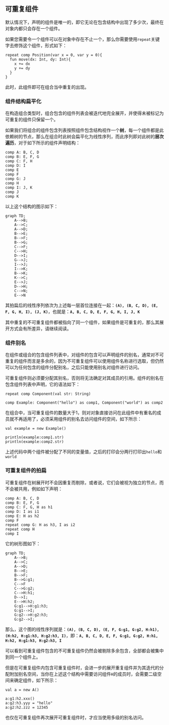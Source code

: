 ## 可重复组件

默认情况下，声明的组件是唯一的，即它无论在包含结构中出现了多少次，最终在对象内都只会存在一个组件。

如果您需要令一个组件可以在对象中存在不止一个，那么你需要使用`repeat`关键字去修饰这个组件，形式如下：

```ecp
repeat comp Position(var x = 0, var y = 0){
  fun move(dx: Int, dy: Int){
    x += dx
    y += dy
  }
}
```

此时，此组件即可在组合当中重复的出现。

### 组件结构扁平化

在构造组合类型时，组合包含的组件列表会被迭代地完全展开，并使得未被标记为可重复的组件只保留一个。

如果我们将组合的组件包含列表按照组件包含结构视作一个**树**，每一个组件都是此依赖树的节点，那么在组合时此树会扁平化为线性序列，而此序列即对此树的**层次遍历**，对于如下所示的组件声明结构：

```ecs
comp A: B, C, D
comp B: E, F, G
comp C: F, H
comp D: I
comp E
comp F
comp G: J
comp H
comp I: J, K
comp J
comp K
```

以上这个结构的图示如下：

```mermaid
graph TD;
    A-->B;
    A-->C;
    A-->D;
    B-->E;
    B-->F;
    B-->G;
    C-->F;
    C-->H;
    D-->I;
    G-->J;
    I-->J;
    I-->K;
    B-->K;
    K-->C;
    E-->J;
    D-->H;
    C-->N;
    E-->N
```

其拍扁后的线性序列依次为上述每一层首位连接在一起：**`(A), (B, C, D), (E, F, G, H, I), (J, K)`**，也就是：**`A, B, C, D, E, F, G, H, I, J, K`**

其中重复的不可重复组件都被指向了同一个组件，如果组件是可重复的，那么其展开方式会有所差异，请继续阅读。

### 组件别名

在组件或组合的包含组件列表中，对组件的包含可以声明组件的别名，通常对不可重复的组件而言是多余的，因为不可重复组件可以使用组件名称进行选取，但仍然可以为任何包含的组件分配别名，之后只能使用别名对组件进行访问。

可重复组件则必须要分配其别名，否则将无法确定对其成员的引用。组件的别名在包含组件列表中声明，它的语法如下：

```ecs
repeat comp Component(val str: String)

comp Example: Component("hello") as comp1, Component("world") as comp2
```

在组合中，当可重复组件的数量大于1，则对对象直接访问在此组件中有重名的成员就不再适用了，必须采用组件的别名去访问组件的空间，如下所示：

```ecs
val example = new Example()

println(example:comp1.str)
println(example:comp2.str)
```

上述代码中两个组件被分配了不同的变量值，之后的打印会分两行打印出`hello`和`world`

### 可重复组件的拍扁

可重复组件在树展开时不会因重复而剔除，或者说，它们会被视为独立的节点，而不会被共用，例如如下声明：

```ecs
comp A: B, C, D
comp B: E, F, G
comp C: F, G, H as h1
comp D: I as i1
comp E: H as h2
comp F
repeat comp G: H as h3, I as i2
repeat comp H
comp I
```

它的树形图如下：

```mermaid
graph TD;
    A-->B;
    A-->C;
    A-->D;
    B-->E;
    B-->F;
    B-->G:g1;
    C-->F
    C-->G:g2;
    C-->H:h1;
    D-->I;
    E-->H:h2;
    G:g1-->H:g1:h3;
    G:g1-->I;
    G:g2-->H:g2:h3;
    G:g2-->I;
```

那么，这个图的线性序列就是：**`(A), (B, C, D), (E, F, G:g1, G:g2, H:h1), (H:h2, H:g1:h3, H:g2:h3, I)`**，即：**`A, B, C, D, E, F, G:g1, G:g2, H:h1, H:h2, H:g1:h3, H:g2:h3, I`**

可以看到可重复组件包含的不可重复组件仍然会被剔除多余包含，全部都会被集中到同一个组件上。

但是在可重复组件内包含可重复组件时，会进一步的展开重复组件并为其迭代的分配附加别名空间，当你在上述这个结构中需要访问组件`H`的成员时，会需要二级空间来确定组件，如下所示：

```ecs
val a = new A()

a:g1:h2.xxx()
a:g2:h3.yyy = "hello"
a:g2:h2.zzz = 12345
```

也仅在可重复组件再次展开可重复组件时，才应当使用多级的别名访问。
